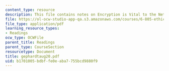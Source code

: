 ```yaml
---
content_type: resource
description: This file contains notes on Encryption is Vital to the Net.
file: https://ol-ocw-studio-app-qa.s3.amazonaws.com/courses/6-805-ethics-and-the-law-on-the-electronic-frontier-fall-2005/b1701005bdbffe0eaba7755bcd9880f9_gephardtaug20.pdf
file_type: application/pdf
learning_resource_types:
- Readings
ocw_type: OCWFile
parent_title: Readings
parent_type: CourseSection
resourcetype: Document
title: gephardtaug20.pdf
uid: b1701005-bdbf-fe0e-aba7-755bcd9880f9
---
```

